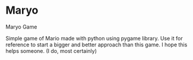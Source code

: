 # Maryo
Maryo Game

Simple game of Mario made with python using pygame library.
Use it for reference to start a bigger and better approach than this game.
I hope this helps someone. (I do, most certainly)
